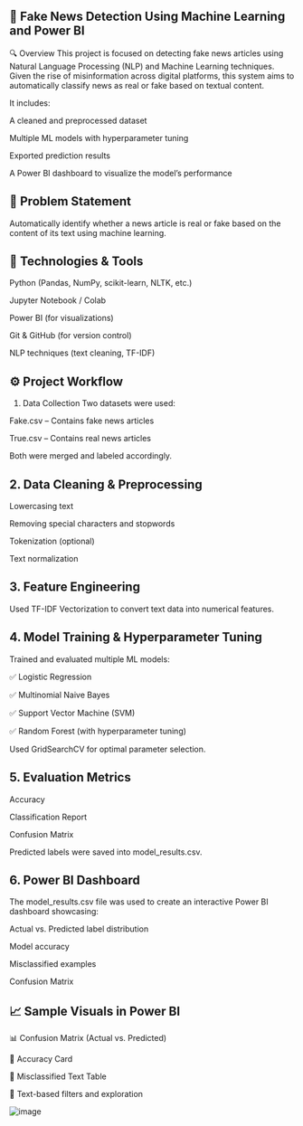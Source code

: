 ## 📰 Fake News Detection Using Machine Learning and Power BI

🔍 Overview
This project is focused on detecting fake news articles using Natural Language Processing (NLP) and Machine Learning techniques. Given the rise of misinformation across digital platforms, this system aims to automatically classify news as real or fake based on textual content.

It includes:

A cleaned and preprocessed dataset

Multiple ML models with hyperparameter tuning

Exported prediction results

A Power BI dashboard to visualize the model’s performance

## 📌 Problem Statement
Automatically identify whether a news article is real or fake based on the content of its text using machine learning.

## 🧠 Technologies & Tools
Python (Pandas, NumPy, scikit-learn, NLTK, etc.)

Jupyter Notebook / Colab

Power BI (for visualizations)

Git & GitHub (for version control)

NLP techniques (text cleaning, TF-IDF)

## ⚙️ Project Workflow
1. Data Collection
Two datasets were used:

Fake.csv – Contains fake news articles

True.csv – Contains real news articles

Both were merged and labeled accordingly.

## 2. Data Cleaning & Preprocessing
Lowercasing text

Removing special characters and stopwords

Tokenization (optional)

Text normalization

## 3. Feature Engineering
Used TF-IDF Vectorization to convert text data into numerical features.

## 4. Model Training & Hyperparameter Tuning
Trained and evaluated multiple ML models:

✅ Logistic Regression

✅ Multinomial Naive Bayes

✅ Support Vector Machine (SVM)

✅ Random Forest (with hyperparameter tuning)

Used GridSearchCV for optimal parameter selection.

## 5. Evaluation Metrics
Accuracy

Classification Report

Confusion Matrix

Predicted labels were saved into model_results.csv.

## 6. Power BI Dashboard
The model_results.csv file was used to create an interactive Power BI dashboard showcasing:

Actual vs. Predicted label distribution

Model accuracy

Misclassified examples

Confusion Matrix

## 📈 Sample Visuals in Power BI
📊 Confusion Matrix (Actual vs. Predicted)

📌 Accuracy Card

🧾 Misclassified Text Table

🧠 Text-based filters and exploration

![image](https://github.com/user-attachments/assets/65f175b8-23fa-411a-ba0d-37decd3f04a3)

